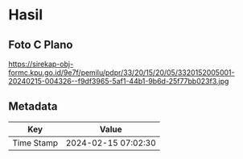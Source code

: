 # Hasil

## Foto C Plano

https://sirekap-obj-formc.kpu.go.id/9e7f/pemilu/pdpr/33/20/15/20/05/3320152005001-20240215-004326--f9df3965-5af1-44b1-9b6d-25f77bb023f3.jpg


## Metadata

| Key        | Value               |
| ---------- | ------------------- |
| Time Stamp | 2024-02-15 07:02:30 |



